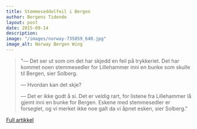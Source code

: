 ```yaml
---
title: Stemmeseddelfeil i Bergen
author: Bergens Tidende
layout: post
date: 2015-09-14
description: 
image: "/images/norway-735859_640.jpg"
image_alt: Norway Bergen Wing
---
```


> "— Det ser ut som om det har skjedd en feil på trykkeriet. Det har kommet noen stemmesedler for Lillehammer inni en bunke som skulle til Bergen, sier Solberg.
>
> — Hvordan kan det skje?
>
> — Det er ikke godt å si. Det er veldig rart, for listene fra Lillehammer lå gjemt inni en bunke for Bergen. Eskene med stemmesedler er forseglet, og vi merket ikke noe galt da vi åpnet esken, sier Solberg."

[Full artikkel](https://www.bt.no/nyheter/lokalt/i/pnp0R/--Jeg-tenkte-oi_-her-er-noe-feil)